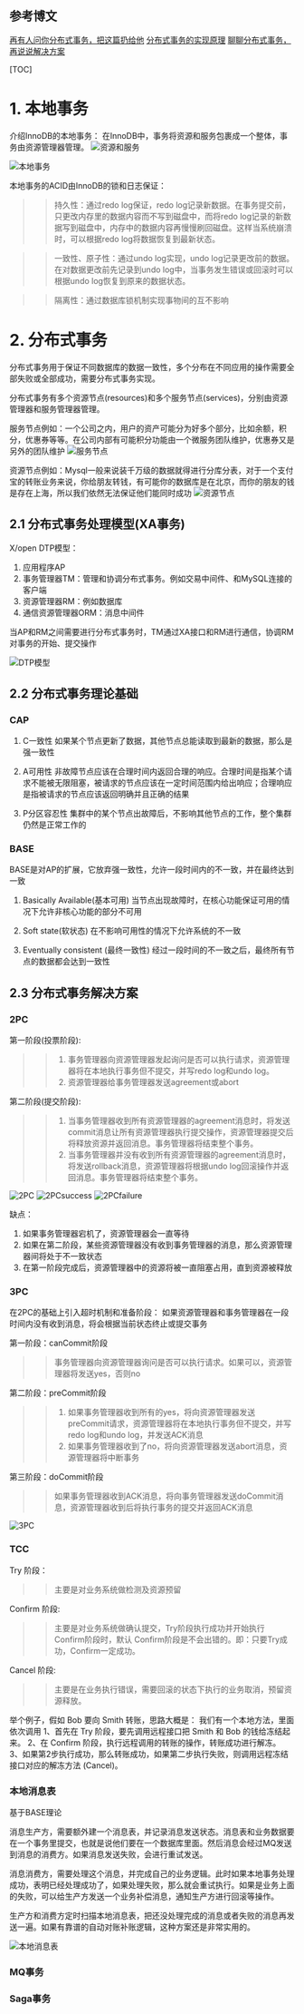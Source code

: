 ##  参考博文
[再有人问你分布式事务，把这篇扔给他](https://juejin.im/post/5b5a0bf9f265da0f6523913b)
[分布式事务的实现原理](https://draveness.me/distributed-transaction-principle)
[聊聊分布式事务，再说说解决方案](https://www.cnblogs.com/savorboard/p/distributed-system-transaction-consistency.html)



[TOC]


# 1. 本地事务
介绍InnoDB的本地事务：
在InnoDB中，事务将资源和服务包裹成一个整体，事务由资源管理器管理。
![资源和服务](./pic/分布式事务_资源和服务.png)


![本地事务](./pic/分布式事务_本地事务.png)

本地事务的ACID由InnoDB的锁和日志保证：
>>持久性：通过redo log保证，redo log记录新数据。在事务提交前，只更改内存里的数据内容而不写到磁盘中，而将redo log记录的新数据写到磁盘中，内存中的数据内容再慢慢刷回磁盘。这样当系统崩溃时，可以根据redo log将数据恢复到最新状态。

>>一致性、原子性：通过undo log实现，undo log记录更改前的数据。在对数据更改前先记录到undo log中，当事务发生错误或回滚时可以根据undo log恢复到原来的数据状态。

>>隔离性：通过数据库锁机制实现事物间的互不影响

# 2. 分布式事务
分布式事务用于保证不同数据库的数据一致性，多个分布在不同应用的操作需要全部失败或全部成功，需要分布式事务实现。

分布式事务有多个资源节点(resources)和多个服务节点(services)，分别由资源管理器和服务管理器管理。

服务节点例如：一个公司之内，用户的资产可能分为好多个部分，比如余额，积分，优惠券等等。在公司内部有可能积分功能由一个微服务团队维护，优惠券又是另外的团队维护
![服务节点](./pic/分布式事务_服务节点.png)

资源节点例如：Mysql一般来说装千万级的数据就得进行分库分表，对于一个支付宝的转账业务来说，你给朋友转钱，有可能你的数据库是在北京，而你的朋友的钱是存在上海，所以我们依然无法保证他们能同时成功
![资源节点](./pic/分布式事务_资源节点.png)

## 2.1 分布式事务处理模型(XA事务)
X/open DTP模型：
1. 应用程序AP
2. 事务管理器TM：管理和协调分布式事务。例如交易中间件、和MySQL连接的客户端
3. 资源管理器RM：例如数据库
4. 通信资源管理器ORM：消息中间件

当AP和RM之间需要进行分布式事务时，TM通过XA接口和RM进行通信，协调RM对事务的开始、提交操作

![DTP模型](./pic/分布式事务_DTP模型.jpeg)

## 2.2 分布式事务理论基础
### CAP
1. C一致性
如果某个节点更新了数据，其他节点总能读取到最新的数据，那么是强一致性


2. A可用性
非故障节点应该在合理时间内返回合理的响应。合理时间是指某个请求不能被无限阻塞，被请求的节点应该在一定时间范围内给出响应；合理响应是指被请求的节点应该返回明确并且正确的结果

3. P分区容忍性
集群中的某个节点出故障后，不影响其他节点的工作，整个集群仍然是正常工作的


### BASE
BASE是对AP的扩展，它放弃强一致性，允许一段时间内的不一致，并在最终达到一致

1. Basically Available(基本可用)
当节点出现故障时，在核心功能保证可用的情况下允许非核心功能的部分不可用

2. Soft state(软状态)
在不影响可用性的情况下允许系统的不一致

3. Eventually consistent (最终一致性)
经过一段时间的不一致之后，最终所有节点的数据都会达到一致性
## 2.3 分布式事务解决方案
### 2PC
第一阶段(投票阶段):
>>1. 事务管理器向资源管理器发起询问是否可以执行请求，资源管理器将在本地执行事务但不提交，并写redo log和undo log。
>>2. 资源管理器给事务管理器发送agreement或abort

第二阶段(提交阶段):
>>1. 当事务管理器收到所有资源管理器的agreement消息时，将发送commit消息让所有资源管理器执行提交操作，资源管理器提交后将释放资源并返回消息。事务管理器将结束整个事务。
>>2. 当事务管理器并没有收到所有资源管理器的agreement消息时，将发送rollback消息，资源管理器将根据undo log回滚操作并返回消息。事务管理器将结束整个事务。

![2PC](./pic/分布式事务_2PC.png)
![2PCsuccess](./pic/分布式事务_2PCsuccess.jpeg)
![2PCfailure](./pic/分布式事务_2PCfailure.jpeg)

缺点：
1. 如果事务管理器宕机了，资源管理器会一直等待
2. 如果在第二阶段，某些资源管理器没有收到事务管理器的消息，那么资源管理器间将处于不一致状态
3. 在第一阶段完成后，资源管理器中的资源将被一直阻塞占用，直到资源被释放



### 3PC
在2PC的基础上引入超时机制和准备阶段：
如果资源管理器和事务管理器在一段时间内没有收到消息，将会根据当前状态终止或提交事务

第一阶段：canCommit阶段
>>事务管理器向资源管理器询问是否可以执行请求。如果可以，资源管理器将发送yes，否则no

第二阶段：preCommit阶段
>> 1. 如果事务管理器收到所有的yes，将向资源管理器发送preCommit请求，资源管理器将在本地执行事务但不提交，并写redo log和undo log，并发送ACK消息
>>2. 如果事务管理器收到了no，将向资源管理器发送abort消息，资源管理器将中断事务

第三阶段：doCommit阶段
>>如果事务管理器收到ACK消息，将向事务管理器发送doCommit消息，资源管理器收到后将执行事务的提交并返回ACK消息

![3PC](./pic/分布式事务_3PC.png)

### TCC
Try 阶段：
>>主要是对业务系统做检测及资源预留

Confirm 阶段:
>>主要是对业务系统做确认提交，Try阶段执行成功并开始执行 Confirm阶段时，默认 Confirm阶段是不会出错的。即：只要Try成功，Confirm一定成功。

Cancel 阶段:
>>主要是在业务执行错误，需要回滚的状态下执行的业务取消，预留资源释放。

举个例子，假如 Bob 要向 Smith 转账，思路大概是：
我们有一个本地方法，里面依次调用
1、首先在 Try 阶段，要先调用远程接口把 Smith 和 Bob 的钱给冻结起来。
2、在 Confirm 阶段，执行远程调用的转账的操作，转账成功进行解冻。
3、如果第2步执行成功，那么转账成功，如果第二步执行失败，则调用远程冻结接口对应的解冻方法 (Cancel)。

### 本地消息表
基于BASE理论

消息生产方，需要额外建一个消息表，并记录消息发送状态。消息表和业务数据要在一个事务里提交，也就是说他们要在一个数据库里面。然后消息会经过MQ发送到消息的消费方。如果消息发送失败，会进行重试发送。

消息消费方，需要处理这个消息，并完成自己的业务逻辑。此时如果本地事务处理成功，表明已经处理成功了，如果处理失败，那么就会重试执行。如果是业务上面的失败，可以给生产方发送一个业务补偿消息，通知生产方进行回滚等操作。

生产方和消费方定时扫描本地消息表，把还没处理完成的消息或者失败的消息再发送一遍。如果有靠谱的自动对账补账逻辑，这种方案还是非常实用的。

![本地消息表](./pic/分布式事务_本地消息表.png)

### MQ事务

### Saga事务

